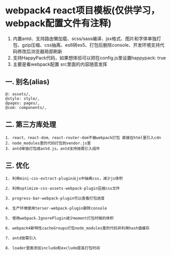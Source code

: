 # webpack4 react项目模板(仅供学习，webpack配置文件有注释)

1. 内置antd、支持路由懒加载、scss/sass编译、jsx格式、图片和字体单独打包、gzip压缩、css抽离、es6转es5、打包后删除console、开发环境支持代码修改后浏览器局部刷新
2. 支持HappyPack代码，如果想体验可以把在config.js里设置happypack: true
3. 主要是看webpack配置 src里面的内容随意发挥

## 一. 别名(alias)

    @: assets/,
    @style: style/,
    @pages: pages/,
    @com: components/,

## 二. 第三方库处理

    1. react、react-dom、react-router-dom不被webpack打包 直接在html里引入cdn
    2. node_modules里的代码打包到vendor.js里
    3. antd单独打包成antd.js。antd支持按需引入组件

## 三. 优化

    1. 利用mini-css-extract-plugin从js中抽离css，减少js体积

    2. 利用optimize-css-assets-webpack-plugin压缩css文件

    3. progress-bar-webpack-plugin可以查看打包进度

    4. 生产环境使用terser-webpack-plugin删除console

    5. 使用webpack.IgnorePlugin减少moment打包时候的体积

    6. webpack4新特性cacheGroups打包node_modules里的代码并利用hash值缓存

    7. antd按需引入

    8. loader里面添加include和exclude提高打包时间
